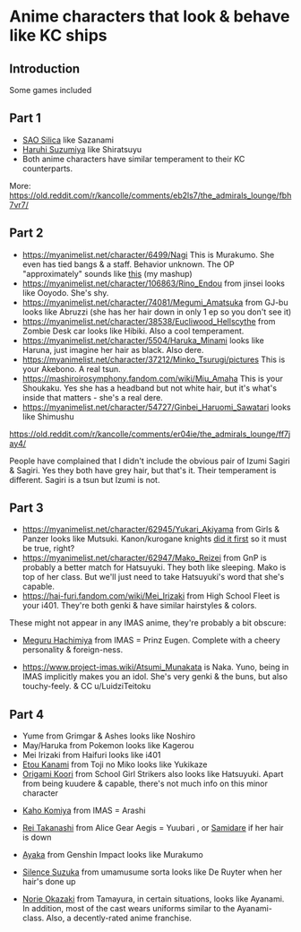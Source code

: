 # Anime characters that look & behave like KC ships

## Introduction
Some games included


Part 1
---
- [SAO Silica](https://myanimelist.net/character/37681/Keiko_Ayano) like Sazanami
- [Haruhi Suzumiya](https://myanimelist.net/character/251/Haruhi_Suzumiya) like Shiratsuyu
- Both anime characters have similar temperament to their KC counterparts.

More: https://old.reddit.com/r/kancolle/comments/eb2ls7/the_admirals_lounge/fbh7vr7/

Part 2
---
* https://myanimelist.net/character/6499/Nagi This is Murakumo. She even has tied bangs & a staff. Behavior unknown. The OP "approximately" sounds like [this](https://hearthis.at/junh1024/kan-imas/) (my mashup)
* https://myanimelist.net/character/106863/Rino_Endou from jinsei looks like Ooyodo. She's shy.
* https://myanimelist.net/character/74081/Megumi_Amatsuka from GJ-bu looks like Abruzzi (she has her hair down in only 1 ep so you don't see it)
* https://myanimelist.net/character/38538/Eucliwood_Hellscythe from Zombie Desk car looks like Hibiki. Also a cool temperament.
* https://myanimelist.net/character/5504/Haruka_Minami looks like Haruna, just imagine her hair as black. Also dere.
* https://myanimelist.net/character/37212/Minko_Tsurugi/pictures This is your Akebono. A real tsun.
* https://mashiroirosymphony.fandom.com/wiki/Miu_Amaha This is your Shoukaku. Yes she has a headband but not white hair, but it's what's inside that matters - she's a real dere.
* https://myanimelist.net/character/54727/Ginbei_Haruomi_Sawatari looks like Shimushu

https://old.reddit.com/r/kancolle/comments/er04ie/the_admirals_lounge/ff7jay4/

People have complained that I didn't include the obvious pair of Izumi Sagiri & Sagiri. Yes they both have grey hair, but that's it. Their temperament is different. Sagiri is a tsun but Izumi is not.

Part 3
---
* https://myanimelist.net/character/62945/Yukari_Akiyama from Girls & Panzer looks like Mutsuki. Kanon/kurogane knights [did it first](https://seiga.nicovideo.jp/seiga/im6662158) so it must be true, right?
* https://myanimelist.net/character/62947/Mako_Reizei from GnP is probably a better match for Hatsuyuki. They both like sleeping. Mako is top of her class. But we'll just need to take Hatsuyuki's word that she's capable.
* https://hai-furi.fandom.com/wiki/Mei_Irizaki from High School Fleet is your i401. They're both genki & have similar hairstyles & colors.

These might not appear in any IMAS anime, they're probably a bit obscure:
- [Meguru Hachimiya](https://project-imas.wiki/Meguru_Hachimiya) from IMAS = Prinz Eugen. Complete with a cheery personality & foreign-ness.
* https://www.project-imas.wiki/Atsumi_Munakata is Naka. Yuno, being in IMAS implicitly makes you an idol. She's very genki & the buns, but also touchy-feely.
& CC u/LuidziTeitoku

Part 4
---
* Yume from Grimgar & Ashes looks like Noshiro
* May/Haruka from Pokemon looks like Kagerou
* Mei Irizaki from Haifuri looks like i401
* [Etou Kanami](https://anidb.net/character/89541) from Toji no Miko looks like Yukikaze
* [Origami Koori](https://safebooru.donmai.us/posts?tags=origami_koori) from School Girl Strikers also looks like Hatsuyuki. Apart from being kuudere & capable, there's not much info on this minor character


- [Kaho Komiya](https://project-imas.wiki/Kaho_Komiya) from IMAS = Arashi
- [Rei Takanashi](https://alicegearaegis.fandom.com/wiki/Rei_Takanashi) from Alice Gear Aegis = Yuubari , or [Samidare](https://safebooru.donmai.us/posts/4122234) if her hair is down
- [Ayaka](https://genshin-impact.fandom.com/wiki/Kamisato_Ayaka) from Genshin Impact looks like Murakumo


- [Silence Suzuka](https://danbooru.donmai.us/posts/5340015) from umamusume sorta looks like De Ruyter when her hair's done up
- [Norie Okazaki](https://myanimelist.net/character/35470/Norie_Okazaki) from Tamayura, in certain situations, looks like Ayanami. In addition, most of the cast wears uniforms similar to the Ayanami-class. Also, a decently-rated anime franchise. 
